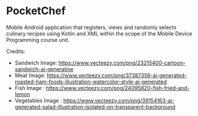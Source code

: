# PocketChef

Mobile Android application that registers, views and randomly selects culinary recipes using Kotlin and XML
within the scope of the Mobile Device Programming course unit.

Credits:

- Sandwich Image: https://www.vecteezy.com/png/23215400-cartoon-sandwich-ai-generative
- Meat Image: https://www.vecteezy.com/png/37387358-ai-generated-roasted-ham-foods-illustration-watercolor-style-ai-generated
- Fish Image : https://www.vecteezy.com/png/24095820-fish-fried-and-lemon
- Vegetables Image : https://www.vecteezy.com/png/39154163-ai-generated-salad-illustration-isolated-on-transparent-background
